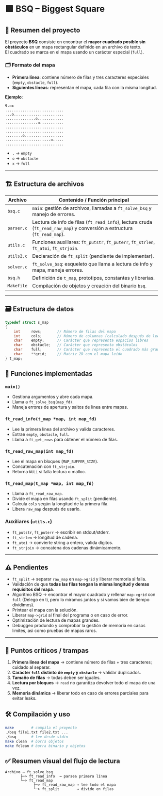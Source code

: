# 🟩 BSQ – Biggest Square

## 📜 Resumen del proyecto

El proyecto **BSQ** consiste en encontrar el **mayor cuadrado posible sin obstáculos** en un mapa rectangular definido en un archivo de texto.  
El cuadrado se marca en el mapa usando un carácter especial (`full`).

### 🗂 Formato del mapa

- **Primera línea**: contiene número de filas y tres caracteres especiales (`empty`, `obstacle`, `full`).  
- **Siguientes líneas**: representan el mapa, cada fila con la misma longitud.  

**Ejemplo**:

```text
9.ox
...........................
...o.......................
..............o............
...............o...........
...........................
...........................
........o..................
.....................o.....
...........................
```


- `.` → `empty`  
- `o` → `obstacle`  
- `x` → `full`  

---

## 🏗 Estructura de archivos

| Archivo       | Contenido / Función principal |
|---------------|------------------------------|
| `bsq.c`       | `main`: gestión de archivos, llamadas a `ft_solve_bsq` y manejo de errores. |
| `parser.c`    | Lectura de info de filas (`ft_read_info`), lectura cruda (`ft_read_raw_map`) y conversión a estructura (`ft_read_map`). |
| `utils.c`     | Funciones auxiliares: `ft_putstr`, `ft_puterr`, `ft_strlen`, `ft_atoi`, `ft_strjoin`. |
| `utils2.c`    | Declaración de `ft_split` (pendiente de implementar). |
| `solver.c`    | `ft_solve_bsq`: esqueleto que llama a lectura de info y mapa, maneja errores. |
| `bsq.h`       | Definición de `t_map`, prototipos, constantes y librerías. |
| `Makefile`    | Compilación de objetos y creación del binario `bsq`. |

---

## 🗃 Estructura de datos

```c
typedef struct s_map
{
    int     rows;       // Número de filas del mapa
    int     cols;       // Número de columnas (calculado después de leer la primera fila)
    char    empty;      // Carácter que representa espacios libres
    char    obstacle;   // Carácter que representa obstáculos
    char    full;       // Carácter que representa el cuadrado más grande
    char    **grid;     // Matriz 2D con el mapa leído
} t_map;
```

## 🔧 Funciones implementadas

### `main()`
- Gestiona argumentos y abre cada mapa.  
- Llama a `ft_solve_bsq(map_fd)`.  
- Maneja errores de apertura y saltos de línea entre mapas.

### `ft_read_info(t_map *map, int map_fd)`
- Lee la primera línea del archivo y valida caracteres.  
- Extrae `empty`, `obstacle`, `full`.  
- Llama a `ft_get_rows` para obtener el número de filas.

### `ft_read_raw_map(int map_fd)`
- Lee el mapa en bloques (`MAP_BUFFER_SIZE`).  
- Concatenación con `ft_strjoin`.  
- Retorna `NULL` si falla lectura o malloc.

### `ft_read_map(t_map *map, int map_fd)`
- Llama a `ft_read_raw_map`.  
- Divide el mapa en filas usando `ft_split` (pendiente).  
- Calcula `cols` según la longitud de la primera fila.  
- Libera `raw_map` después de usarlo.

### Auxiliares (`utils.c`)
- `ft_putstr`, `ft_puterr` → escribir en stdout/stderr.  
- `ft_strlen` → longitud de cadena.  
- `ft_atoi` → convierte string a entero, valida dígitos.  
- `ft_strjoin` → concatena dos cadenas dinámicamente.

---

## ⚠️ Pendientes

- `ft_split` → separar `raw_map` en `map->grid` y liberar memoria si falla.  
- Validación de que **todas las filas tengan la misma longitud y demas requisitos del mapa**.  
- Algoritmo BSQ → encontrar el mayor cuadrado y rellenar `map->grid` con `full` (Delego en ti, pero lo miramos juntos y si vamos bien de tiempo dividimos).  
- Printear el mapa con la solución.
- Liberar `map->grid` al final del programa o en caso de error. 
- Optimización de lectura de mapas grandes.
- Debuggeo produndo y comprobar la gestión de memoria en casos limites, asi como pruebas de mapas raros.

---

## 🎯 Puntos críticos / trampas

1. **Primera línea del mapa** → contiene número de filas + tres caracteres; cuidado al separar.  
2. **Carácter `full` distinto de `empty` y `obstacle`** → validar duplicados.  
3. **Tamaño de filas** → todas deben ser iguales.  
4. **Lectura por bloques** → `read` no garantiza devolver todo el mapa de una vez.  
5. **Memoria dinámica** → liberar todo en caso de errores parciales para evitar leaks.

## 🛠 Compilación y uso

```bash
make        # compila el proyecto
./bsq file1.txt file2.txt ...
./bsq       # lee desde stdin
make clean  # borra objetos
make fclean # borra binario y objetos
```

## ✅ Resumen visual del flujo de lectura

```text
Archivo → ft_solve_bsq
       ├─> ft_read_info  → parsea primera línea
       └─> ft_read_map
             ├─> ft_read_raw_map → lee todo el mapa
             └─> ft_split        → divide en filas
```
